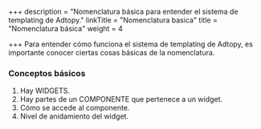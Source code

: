 +++
description = "Nomenclatura básica para entender el sistema de templating de Adtopy."
linkTitle = "Nomenclatura basica"
title = "Nomenclatura básica"
weight = 4

+++
Para entender cómo funciona el sistema de templating de Adtopy, es importante conocer ciertas cosas básicas de la nomenclatura.

### Conceptos básicos

1. Hay WIDGETS.
2. Hay partes de un COMPONENTE que pertenece a un widget.
3. Cómo se accede al componente.
4. Nivel de anidamiento del widget.